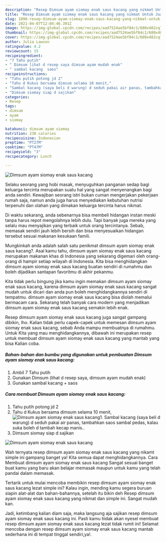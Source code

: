```yaml
---
description: "Resep Dimsum ayam siomay enak saus kacang yang nikmat Untuk Jualan"
title: "Resep Dimsum ayam siomay enak saus kacang yang nikmat Untuk Jualan"
slug: 1090-resep-dimsum-ayam-siomay-enak-saus-kacang-yang-nikmat-untuk-jualan
date: 2021-04-07T12:04:46.391Z
image: https://img-global.cpcdn.com/recipes/aad7524ae5bf84c1/680x482cq70/dimsum-ayam-siomay-enak-saus-kacang-foto-resep-utama.jpg
thumbnail: https://img-global.cpcdn.com/recipes/aad7524ae5bf84c1/680x482cq70/dimsum-ayam-siomay-enak-saus-kacang-foto-resep-utama.jpg
cover: https://img-global.cpcdn.com/recipes/aad7524ae5bf84c1/680x482cq70/dimsum-ayam-siomay-enak-saus-kacang-foto-resep-utama.jpg
author: Julia Lawson
ratingvalue: 4.2
reviewcount: 15
recipeingredient:
- "7 Tahu putih"
- " Dimsum lihat d resep saya dimsum ayam mudah enak"
- " sambal kacang  saos"
recipeinstructions:
- "Tahu putih potong jd 2"
- "Tahu d Kukus bersama dimsum selama 10 menit,"
- "Sambal kacang (saya beli d warung) d seduh pakai air panas, tambahkan saos sambal pedas, kalau suka boleh d tambah kecap manis.."
- "Dimsum siomay siap d sajikan"
categories:
- Resep
tags:
- dimsum
- ayam
- siomay

katakunci: dimsum ayam siomay 
nutrition: 230 calories
recipecuisine: Indonesian
preptime: "PT27M"
cooktime: "PT47M"
recipeyield: "3"
recipecategory: Lunch

---
```



![Dimsum ayam siomay enak saus kacang](https://img-global.cpcdn.com/recipes/aad7524ae5bf84c1/680x482cq70/dimsum-ayam-siomay-enak-saus-kacang-foto-resep-utama.jpg)

Selaku seorang yang hobi masak, menyuguhkan panganan sedap bagi keluarga tercinta merupakan suatu hal yang sangat menyenangkan bagi anda sendiri. Kewajiban seorang istri bukan cuman mengerjakan pekerjaan rumah saja, namun anda juga harus menyediakan kebutuhan nutrisi terpenuhi dan olahan yang dimakan keluarga tercinta harus nikmat.

Di waktu  sekarang, anda sebenarnya bisa membeli hidangan instan meski tanpa harus repot mengolahnya lebih dulu. Tapi banyak juga mereka yang selalu mau menyajikan yang terbaik untuk orang tercintanya. Sebab, memasak sendiri jauh lebih bersih dan bisa menyesuaikan hidangan tersebut sesuai makanan kesukaan famili. 



Mungkinkah anda adalah salah satu penikmat dimsum ayam siomay enak saus kacang?. Asal kamu tahu, dimsum ayam siomay enak saus kacang merupakan makanan khas di Indonesia yang sekarang digemari oleh orang-orang di hampir setiap wilayah di Indonesia. Kita bisa menghidangkan dimsum ayam siomay enak saus kacang buatan sendiri di rumahmu dan boleh dijadikan santapan favoritmu di akhir pekanmu.

Kita tidak perlu bingung jika kamu ingin memakan dimsum ayam siomay enak saus kacang, karena dimsum ayam siomay enak saus kacang sangat mudah untuk dicari dan anda pun boleh menghidangkannya sendiri di tempatmu. dimsum ayam siomay enak saus kacang bisa diolah memalui bermacam cara. Sekarang telah banyak cara modern yang menjadikan dimsum ayam siomay enak saus kacang semakin lebih enak.

Resep dimsum ayam siomay enak saus kacang juga sangat gampang dibikin, lho. Kalian tidak perlu capek-capek untuk memesan dimsum ayam siomay enak saus kacang, sebab Anda mampu membuatnya di rumahmu. Untuk Kita yang mau menghidangkannya, dibawah ini merupakan resep untuk membuat dimsum ayam siomay enak saus kacang yang mantab yang bisa Kalian coba.

<!--inarticleads1-->

##### Bahan-bahan dan bumbu yang digunakan untuk pembuatan Dimsum ayam siomay enak saus kacang:

1. Ambil 7 Tahu putih
1. Gunakan  Dimsum (lihat d resep saya, dimsum ayam mudah enak)
1. Gunakan  sambal kacang + saos




<!--inarticleads2-->

##### Cara membuat Dimsum ayam siomay enak saus kacang:

1. Tahu putih potong jd 2
1. Tahu d Kukus bersama dimsum selama 10 menit,
<img src="https://img-global.cpcdn.com/steps/3d73b0dbc7e70121/160x128cq70/dimsum-ayam-siomay-enak-saus-kacang-langkah-memasak-2-foto.jpg" alt="Dimsum ayam siomay enak saus kacang">1. Sambal kacang (saya beli d warung) d seduh pakai air panas, tambahkan saos sambal pedas, kalau suka boleh d tambah kecap manis..
1. Dimsum siomay siap d sajikan
<img src="https://img-global.cpcdn.com/steps/b81cbbbd11823794/160x128cq70/dimsum-ayam-siomay-enak-saus-kacang-langkah-memasak-4-foto.jpg" alt="Dimsum ayam siomay enak saus kacang">



Wah ternyata resep dimsum ayam siomay enak saus kacang yang nikamt simple ini gampang banget ya! Kita semua dapat menghidangkannya. Cara Membuat dimsum ayam siomay enak saus kacang Sangat sesuai banget buat kamu yang baru akan belajar memasak maupun untuk kamu yang telah pandai dalam memasak.

Tertarik untuk mulai mencoba membikin resep dimsum ayam siomay enak saus kacang lezat simple ini? Kalau ingin, mending kamu segera buruan siapin alat-alat dan bahan-bahannya, setelah itu bikin deh Resep dimsum ayam siomay enak saus kacang yang nikmat dan simple ini. Sangat mudah kan. 

Jadi, ketimbang kalian diam saja, maka langsung aja sajikan resep dimsum ayam siomay enak saus kacang ini. Pasti kamu tiidak akan nyesel membuat resep dimsum ayam siomay enak saus kacang lezat tidak rumit ini! Selamat mencoba dengan resep dimsum ayam siomay enak saus kacang mantab sederhana ini di tempat tinggal sendiri,ya!.

